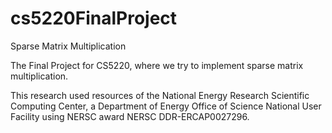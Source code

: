 # cs5220FinalProject
Sparse Matrix Multiplication 

The Final Project for CS5220, where we try to implement sparse matrix multiplication.

This research used resources of the National Energy Research Scientific Computing Center, a Department of Energy Office of Science National User Facility using NERSC award NERSC DDR-ERCAP0027296.
